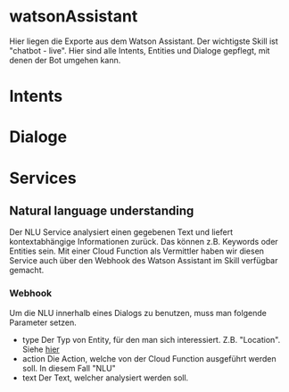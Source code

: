 # watsonAssistant
Hier liegen die Exporte aus dem Watson Assistant.
Der wichtigste Skill ist "chatbot - live". Hier sind alle Intents, Entities und Dialoge gepflegt, mit denen der Bot umgehen kann.

# Intents

# Dialoge

# Services
## Natural language understanding
Der NLU Service analysiert einen gegebenen Text und liefert kontextabhängige Informationen zurück. Das können z.B. Keywords oder Entities sein. Mit einer Cloud Function als Vermittler haben wir diesen Service auch über den Webhook des Watson Assistant im Skill verfügbar gemacht.
### Webhook
Um die NLU innerhalb eines Dialogs zu benutzen, muss man folgende Parameter setzen.
- type
  Der Typ von Entity, für den man sich interessiert. Z.B. "Location". Siehe [hier](https://cloud.ibm.com/docs/services/natural-language-understanding?topic=natural-language-understanding-entity-types-version-2)
- action
  Die Action, welche von der Cloud Function ausgeführt werden soll. In diesem Fall "NLU"
- text
  Der Text, welcher analysiert werden soll.
